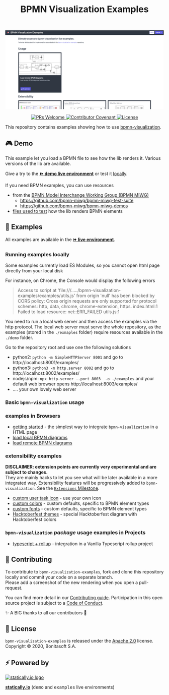 <h1 align="center">BPMN Visualization Examples</h1> <br>
<p align="center">
    <p align="center">
        <a href="https://cdn.statically.io/gh/process-analytics/bpmn-visualization-examples/master/demo/index.html">
            <img src="examples_home.png">
        </a> 
    </p>
    <p align="center">
        <a href="CONTRIBUTING.md">
            <img alt="PRs Welcome" src="https://img.shields.io/badge/PRs-welcome-ff69b4.svg?style=flat-square"> 
        </a> 
        <a href="https://github.com/process-analytics/.github/blob/main/CODE_OF_CONDUCT.md">
            <img alt="Contributor Covenant" src="https://img.shields.io/badge/Contributor%20Covenant-v2.0%20adopted-ff69b4.svg"> 
        </a> 
        <a href="LICENSE">
            <img alt="License" src="https://img.shields.io/github/license/process-analytics/bpmn-visualization-js?color=blue"> 
        </a> 
    </p>
</p>

This repository contains examples showing how to use [bpmn-visualization](https://github.com/process-analytics/bpmn-visualization-js).


## 🎮 Demo

This example let you load a BPMN file to see how the lib renders it. Various versions of the lib are available. 

Give a try to the [__:fast_forward: demo live environment__](https://cdn.statically.io/gh/process-analytics/bpmn-visualization-examples/master/demo/index.html)
or test it [locally](./demo).

If you need BPMN examples, you can use resources 
- from the [BPMN Model Interchange Working Group (BPMN MIWG)](http://www.omgwiki.org/bpmn-miwg)
  - https://github.com/bpmn-miwg/bpmn-miwg-test-suite
  - https://github.com/bpmn-miwg/bpmn-miwg-demos
- [files used to test](./bpmn-files/README.md) how the lib renders BPMN elements

## 🔭 Examples

All examples are available in the [__:fast_forward: live environment__](https://cdn.statically.io/gh/process-analytics/bpmn-visualization-examples/master/examples/index.html).

### Running examples locally

Some examples currently load ES Modules, so you cannot open html page directly from your local disk

For instance, on Chrome, the Console would display the following errors 
> Access to script at 'file:///...../bpmn-visualization-examples/examples/utils.js' from origin 'null' has been
> blocked by CORS policy: Cross origin requests are only supported for protocol schemes: http, data, chrome,
> chrome-extension, https. index.html:1  
> Failed to load resource: net::ERR_FAILED utils.js:1

You need to run a local web server and then access the examples via the http protocol. The local web server must serve
the whole repository, as the examples (stored in the `./exmaples` folder) require resources available in the `./demo`
folder. 

Go to the repository root and use one the following solutions 
- python2: `python -m SimpleHTTPServer 8001` and go to http://localhost:8001/examples/ 
- python3: `python3 -m http.server 8002` and go to http://localhost:8002/examples/ 
- nodejs/npm: `npx http-server --port 8003  -o ./examples` and your default web browser opens http://localhost:8003/examples/ 
- .... your own lovely web server


### Basic `bpmn-visualization` usage 

### examples in Browsers

- [getting started](examples/01-getting-started/README.md) - the simplest way to integrate `bpmn-visualization` in a HTML page
- [load local BPMN diagrams](examples/load-local-bpmn-diagrams/README.md)
- [load remote BPMN diagrams](examples/load-remote-bpmn-diagrams/README.md)

### extensibility examples

**DISCLAIMER: extension points are currently very experimental and are subject to changes.**  
They are mainly hacks to let you see what will be later available in a more integrated way. Extensibility features will
be progressively added to `bpmn-visualization`. See the [`Extensions` Milestone](https://github.com/process-analytics/bpmn-visualization-js/milestone/13).

- [custom user task icon](./examples/custom-user-task-icon/README.md) - use your own icon
- [custom colors](examples/custom-colors/README.md) - custom defaults, specific to BPMN element types
- [custom fonts](examples/custom-fonts/README.md) - custom defaults, specific to BPMN element types
- [Hacktoberfest themes](examples/hacktoberfest-diagram/README.md) - special Hacktoberfest diagram with Hacktoberfest colors


### `bpmn-visualization` _package_ usage examples in Projects

- [typescript + rollup](examples/projects/typescript-vanilla-with-rollup/README.md) - integration in a Vanilla Typescript rollup project

## 🔧 Contributing

To contribute to `bpmn-visualization-examples`, fork and clone this repository locally and commit your code on a separate branch. \
Please add a screenshot of the new rendering when you open a pull-request.

You can find more detail in our [Contributing guide](CONTRIBUTING.md). Participation in this open source project is subject to a [Code of Conduct](https://github.com/process-analytics/.github/blob/main/CODE_OF_CONDUCT.md).

:sparkles: A BIG thanks to all our contributors :slightly_smiling_face:


## 📃 License

`bpmn-visualization-examples` is released under the [Apache 2.0](LICENSE) license. \
Copyright &copy; 2020, Bonitasoft S.A.


## ⚡ Powered by

[![statically.io logo](https://statically.io/icons/icon-96x96.png "statically.io")](https://statically.io)

**[statically.io](https://statically.io)** (<kbd>demo</kbd> and <kbd>examples</kbd> live environments)
